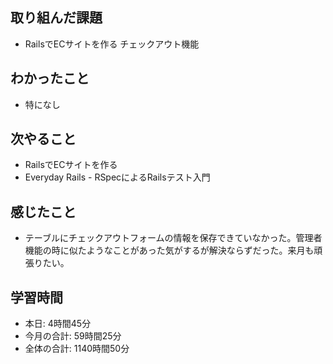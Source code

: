 ## 取り組んだ課題
- RailsでECサイトを作る チェックアウト機能
## わかったこと
- 特になし
## 次やること
- RailsでECサイトを作る
- Everyday Rails - RSpecによるRailsテスト入門
## 感じたこと
- テーブルにチェックアウトフォームの情報を保存できていなかった。管理者機能の時に似たようなことがあった気がするが解決ならずだった。来月も頑張りたい。
## 学習時間
- 本日: 4時間45分
- 今月の合計: 59時間25分
- 全体の合計: 1140時間50分
